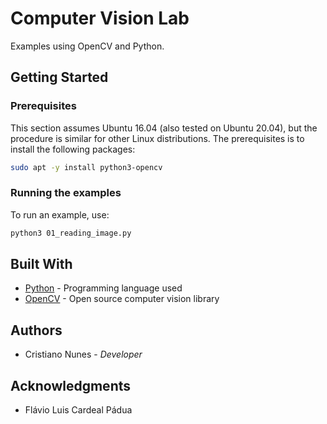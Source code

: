 # Computer Vision Lab

Examples using OpenCV and Python.

## Getting Started

### Prerequisites

This section assumes Ubuntu 16.04 (also tested on Ubuntu 20.04), but the procedure is similar for other Linux distributions. The prerequisites is to install the following packages:

```sh
sudo apt -y install python3-opencv
```

### Running the examples

To run an example, use:

```sh
python3 01_reading_image.py
```

## Built With

- [Python](https://www.python.org/) - Programming language used
- [OpenCV](https://opencv.org/) - Open source computer vision library

## Authors

- Cristiano Nunes - _Developer_

## Acknowledgments

- Flávio Luis Cardeal Pádua
